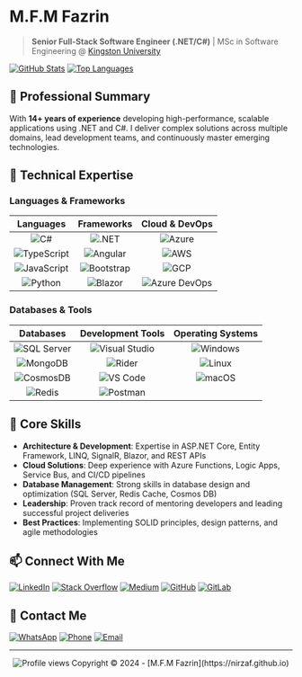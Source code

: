 # M.F.M Fazrin

> **Senior Full-Stack Software Engineer (.NET/C#)** | MSc in Software Engineering @ [Kingston University](https://www.kingston.ac.uk/)

[![GitHub Stats](https://github-readme-stats.vercel.app/api?username=nirzaf&count_private=true&theme=dark&show_icons=true&hide_border=true)](https://github.com/nirzaf)
[![Top Languages](https://github-readme-stats.vercel.app/api/top-langs/?username=nirzaf&layout=compact&theme=dark&hide_border=true)](https://github.com/nirzaf)

## 💼 Professional Summary

With **14+ years of experience** developing high-performance, scalable applications using .NET and C#. I deliver complex solutions across multiple domains, lead development teams, and continuously master emerging technologies.

## 🔧 Technical Expertise

### Languages & Frameworks

| **Languages** | **Frameworks** | **Cloud & DevOps** |
|:-------------:|:--------------:|:------------------:|
| ![C#](https://img.shields.io/badge/C%23-239120?style=for-the-badge&logo=c-sharp&logoColor=white) | ![.NET](https://img.shields.io/badge/.NET-512BD4?style=for-the-badge&logo=dotnet&logoColor=white) | ![Azure](https://img.shields.io/badge/Azure-0078D4?style=for-the-badge&logo=microsoftazure&logoColor=white) |
| ![TypeScript](https://img.shields.io/badge/TypeScript-3178C6?style=for-the-badge&logo=typescript&logoColor=white) | ![Angular](https://img.shields.io/badge/Angular-DD0031?style=for-the-badge&logo=angular&logoColor=white) | ![AWS](https://img.shields.io/badge/AWS-232F3E?style=for-the-badge&logo=amazonaws&logoColor=white) |
| ![JavaScript](https://img.shields.io/badge/JavaScript-F7DF1E?style=for-the-badge&logo=javascript&logoColor=black) | ![Bootstrap](https://img.shields.io/badge/Bootstrap-7952B3?style=for-the-badge&logo=bootstrap&logoColor=white) | ![GCP](https://img.shields.io/badge/GCP-4285F4?style=for-the-badge&logo=googlecloud&logoColor=white) |
| ![Python](https://img.shields.io/badge/Python-3776AB?style=for-the-badge&logo=python&logoColor=white) | ![Blazor](https://img.shields.io/badge/Blazor-512BD4?style=for-the-badge&logo=blazor&logoColor=white) | ![Azure DevOps](https://img.shields.io/badge/Azure_DevOps-0078D7?style=for-the-badge&logo=azuredevops&logoColor=white) |

### Databases & Tools

| **Databases** | **Development Tools** | **Operating Systems** |
|:-------------:|:---------------------:|:--------------------:|
| ![SQL Server](https://img.shields.io/badge/SQL_Server-CC2927?style=for-the-badge&logo=microsoftsqlserver&logoColor=white) | ![Visual Studio](https://img.shields.io/badge/Visual_Studio-5C2D91?style=for-the-badge&logo=visualstudio&logoColor=white) | ![Windows](https://img.shields.io/badge/Windows-0078D6?style=for-the-badge&logo=windows&logoColor=white) |
| ![MongoDB](https://img.shields.io/badge/MongoDB-47A248?style=for-the-badge&logo=mongodb&logoColor=white) | ![Rider](https://img.shields.io/badge/Rider-000000?style=for-the-badge&logo=rider&logoColor=white) | ![Linux](https://img.shields.io/badge/Linux-FCC624?style=for-the-badge&logo=linux&logoColor=black) |
| ![CosmosDB](https://img.shields.io/badge/CosmosDB-0078D4?style=for-the-badge&logo=microsoftazure&logoColor=white) | ![VS Code](https://img.shields.io/badge/VS_Code-007ACC?style=for-the-badge&logo=visualstudiocode&logoColor=white) | ![macOS](https://img.shields.io/badge/macOS-000000?style=for-the-badge&logo=apple&logoColor=white) |
| ![Redis](https://img.shields.io/badge/Redis-DC382D?style=for-the-badge&logo=redis&logoColor=white) | ![Postman](https://img.shields.io/badge/Postman-FF6C37?style=for-the-badge&logo=postman&logoColor=white) | |

## 🚀 Core Skills

- **Architecture & Development**: Expertise in ASP.NET Core, Entity Framework, LINQ, SignalR, Blazor, and REST APIs
- **Cloud Solutions**: Deep experience with Azure Functions, Logic Apps, Service Bus, and CI/CD pipelines
- **Database Management**: Strong skills in database design and optimization (SQL Server, Redis Cache, Cosmos DB)
- **Leadership**: Proven track record of mentoring developers and leading successful project deliveries
- **Best Practices**: Implementing SOLID principles, design patterns, and agile methodologies

## 📫 Connect With Me
  
[![LinkedIn](https://img.shields.io/badge/LinkedIn-0A66C2?style=for-the-badge&logo=linkedin&logoColor=white)](https://www.linkedin.com/in/mfmfazrin/)
[![Stack Overflow](https://img.shields.io/badge/Stack_Overflow-F58025?style=for-the-badge&logo=stackoverflow&logoColor=white)](https://stackoverflow.com/users/9251463/mohamed-farook-mohamed-fazrin)
[![Medium](https://img.shields.io/badge/Medium-000000?style=for-the-badge&logo=medium&logoColor=white)](https://mfmfazrin.medium.com/)
[![GitHub](https://img.shields.io/badge/GitHub-181717?style=for-the-badge&logo=github&logoColor=white)](https://github.com/nirzaf?tab=repositories)
[![GitLab](https://img.shields.io/badge/GitLab-FC6D26?style=for-the-badge&logo=gitlab&logoColor=white)](https://gitlab.com/users/nirzaf/projects)

## 📱 Contact Me

[![WhatsApp](https://img.shields.io/badge/WhatsApp-25D366?style=for-the-badge&logo=whatsapp&logoColor=white)](https://api.whatsapp.com/send?phone=+97433253203&text=Hi,%20I%20contacted%20you%20Through%20your%20website.)
[![Phone](https://img.shields.io/badge/Call-+974_3325_3203-blue?style=for-the-badge&logo=phone&logoColor=white)](tel:+97433253203)
[![Email](https://img.shields.io/badge/Email-info@dotnetevangelist.net-D14836?style=for-the-badge&logo=gmail&logoColor=white)](mailto:info@dotnetevangelist.net)

---

<div align="center">
  <img src="https://komarev.com/ghpvc/?username=nirzaf&style=flat-square&color=blue" alt="Profile views"/>
  Copyright © 2024 - [M.F.M Fazrin](https://nirzaf.github.io)
</div>
